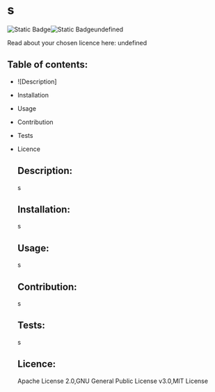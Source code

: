 # s
  ![Static Badge](https://img.shields.io/badge/Licence-Apache_licence--2.0-blue)![Static Badge](https://img.shields.io/badge/Licence-GNU_General_Public_Licence--v3.0-blue)undefined
  
Read about your chosen licence here: undefined
  ## Table of contents:
  
- ![Description]
  
- Installation
  
- Usage
  
- Contribution
  
- Tests
  
- Licence
  ## Description:
  s
  ## Installation:
  s
  ## Usage:
  s
  ## Contribution:
  s
  ## Tests:
  s
  ## Licence:
  Apache License 2.0,GNU General Public License v3.0,MIT License
  